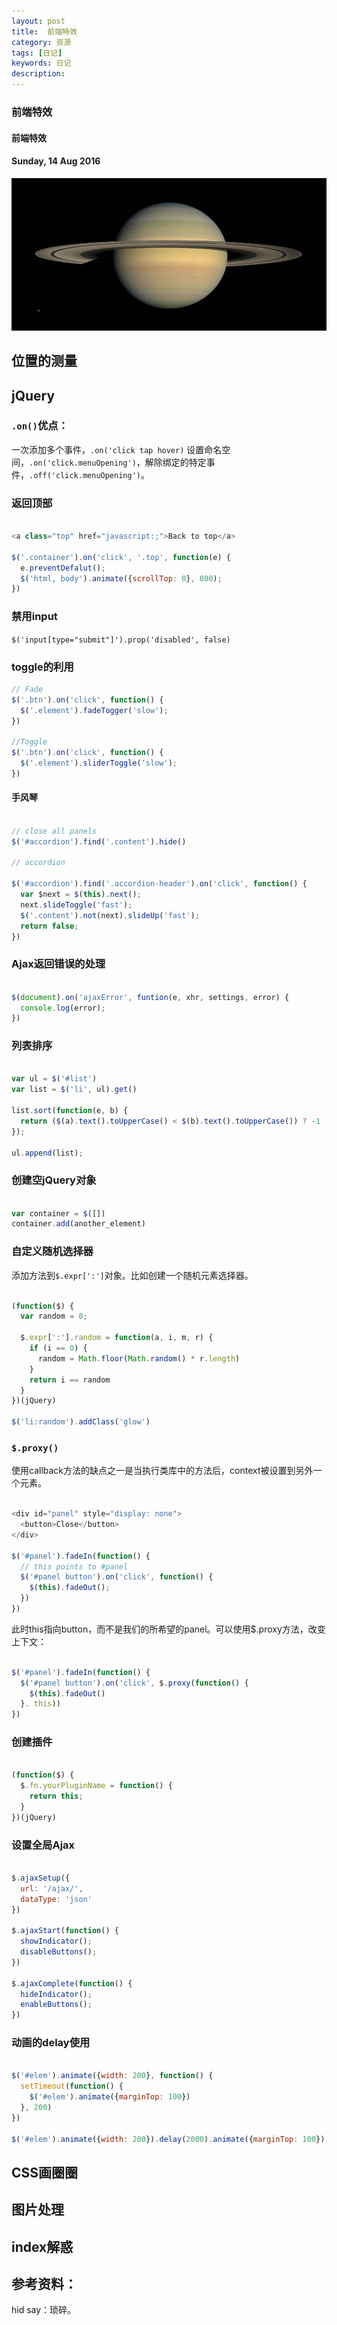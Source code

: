 ```yaml
---
layout: post
title:  前端特效
category: 资源
tags: [日记]
keywords: 日记
description:
---
```


### 前端特效

#### 前端特效

#### Sunday, 14 Aug 2016

![cassini](/../../assets/img/resource/2016/cassini_7.jpg)

## 位置的测量


## jQuery

### `.on()`优点：

一次添加多个事件，`.on('click tap hover)`
设置命名空间，`.on('click.menuOpening')`，解除绑定的特定事件，`.off('click.menuOpening')`。

### 返回顶部

````javascript

<a class="top" href="javascript:;">Back to top</a>

$('.container').on('click', '.top', function(e) {
  e.preventDefalut();
  $('html, body').animate({scrollTop: 0}, 800);
})


````

### 禁用input

`$('input[type="submit"]').prop('disabled', false)`

### toggle的利用

````javascript
// Fade
$('.btn').on('click', function() {
  $('.element').fadeTogger('slow');
})

//Toggle
$('.btn').on('click', function() {
  $('.element').sliderToggle('slow');
})


````

#### 手风琴

````javascript

// close all panels
$('#accordion').find('.content').hide()

// accordion

$('#accordion').find('.accordion-header').on('click', function() {
  var $next = $(this).next();
  next.slideToggle('fast');
  $('.content').not(next).slideUp('fast');
  return false;
})

````


### Ajax返回错误的处理

````javascript

$(document).on('ajaxError', funtion(e, xhr, settings, error) {
  console.log(error);
})


````

### 列表排序

````javascript

var ul = $('#list')
var list = $('li', ul).get()

list.sort(function(e, b) {
  return ($(a).text().toUpperCase() < $(b).text().toUpperCase()) ? -1 : 1;
});

ul.append(list);

````

### 创建空jQuery对象

````javascript

var container = $([])
container.add(another_element)

````

### 自定义随机选择器

添加方法到`$.expr[':']`对象。比如创建一个随机元素选择器。

````javascript

(function($) {
  var random = 0;
  
  $.expr[':'].random = function(a, i, m, r) {
    if (i == 0) {
      random = Math.floor(Math.random() * r.length)
    }
    return i == random
  }
})(jQuery)

$('li:random').addClass('glow')


````

### `$.proxy()`

使用callback方法的缺点之一是当执行类库中的方法后，context被设置到另外一个元素。

````javascript

<div id="panel" style="display: none">
  <button>Close</button>
</div>

$('#panel').fadeIn(function() {
  // this points to #panel
  $('#panel button').on('click', function() {
    $(this).fadeOut();
  })
})

````

此时this指向button，而不是我们的所希望的panel。可以使用$.proxy方法，改变上下文：

````javascript

$('#panel').fadeIn(function() {
  $('#panel button').on('click', $.proxy(function() {
    $(this).fadeOut()
  }. this))
})


````

### 创建插件

````javascript

(function($) {
  $.fn.yourPluginName = function() {
    return this;
  }
})(jQuery)

````

### 设置全局Ajax

````javascript

$.ajaxSetup({
  url: '/ajax/',
  dataType: 'json'
})

$.ajaxStart(function() {
  showIndicator();
  disableButtons();
})

$.ajaxComplete(function() {
  hideIndicator();
  enableButtons();
})


````

### 动画的delay使用

````javascript

$('#elem').animate({width: 200}, function() {
  setTimeout(function() {
    $('#elem').animate({marginTop: 100})
  }, 200)
})

$('#elem').animate({width: 200}).delay(2000).animate({marginTop: 100})

````

## CSS画圈圈


## 图片处理


## index解惑




## 参考资料：

hid say：琐碎。
